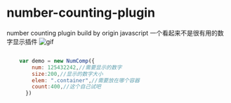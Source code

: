 # number-counting-plugin
number counting plugin build by origin javascript
一个看起来不是很有用的数字显示插件
![gif](https://github.com/a5006/number-counting-plugin/tree/master/image/show.gif)

```javascript

    var demo = new NumComp({
        num: 125432242,//需要显示的数字
        size:200,//显示的数字大小
        elem: ".container",//需要放在哪个容器
        count:400,//这个自己试吧
      })
```
